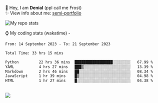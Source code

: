 🤚 Hey, I am **Denial** (ppl call me Frost)  
✨ View info about me: [semi-portfolio](https://frostx.is-a.dev)

<img alt="My repo stats" src="https://github-readme-stats.vercel.app/api?username=FrostX-Official&show_icons=true&theme=radical">

⌚ My coding stats (wakatime) -

<!--START_SECTION:waka-->

```txt
From: 14 September 2023 - To: 21 September 2023

Total Time: 33 hrs 15 mins

Python         22 hrs 36 mins  █████████████████░░░░░░░░   67.99 %
YAML           4 hrs 27 mins   ███▒░░░░░░░░░░░░░░░░░░░░░   13.39 %
Markdown       2 hrs 46 mins   ██░░░░░░░░░░░░░░░░░░░░░░░   08.34 %
JavaScript     1 hr 39 mins    █▒░░░░░░░░░░░░░░░░░░░░░░░   04.98 %
HTML           1 hr 27 mins    █░░░░░░░░░░░░░░░░░░░░░░░░   04.38 %
```

<!--END_SECTION:waka-->
<br>
<img src="https://spotify-github-profile.vercel.app/api/view.svg?uid=31srkkuzzvig3lqyqlakxnoqfz6y&cover_image=true&theme=default&show_offline=true&background_color=0d1117&interchange=false&bar_color=7024ff">
